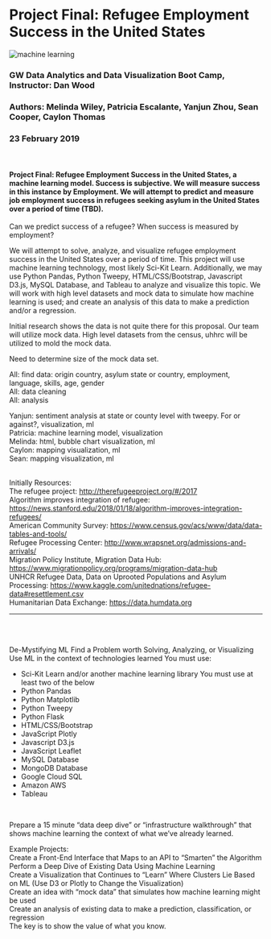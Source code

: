 # Project Final: Refugee Employment Success in the United States
![machine learning](https://user-images.githubusercontent.com/41865917/52597648-86178e80-2e21-11e9-8534-a108582ca2da.png)

### GW Data Analytics and Data Visualization Boot Camp, Instructor: Dan Wood
### Authors: Melinda Wiley, Patricia Escalante, Yanjun Zhou, Sean Cooper, Caylon Thomas
### 23 February 2019
<br>




#### Project Final: Refugee Employment Success in the United States, a machine learning model. Success is subjective. We will measure success in this instance by Employment. We will attempt to predict and measure job employment success in refugees seeking asylum in the United States over a period of time (TBD). <br>

Can we predict success of a refugee? When success is measured by employment? <br>

We will attempt to solve, analyze, and visualize refugee employment success in the United States over a period of time. This project will use machine learning technology, most likely Sci-Kit Learn. Additionally, we may use Python Pandas, Python Tweepy, HTML/CSS/Bootstrap, Javascript D3.js, MySQL Database, and Tableau to analyze and visualize this topic. We will work with high level datasets and mock data to simulate how machine learning is used; and create an analysis of this data to make a prediction and/or a regression. <br>

Initial research shows the data is not quite there for this proposal. Our team will utilize mock data. High level datasets from the census, uhhrc will be utilized to mold the mock data.<br>

Need to determine size of the mock data set. <br>

All: find data: origin country, asylum state or country, employment, language, skills, age, gender<br>
All: data cleaning<br>
All: analysis<br>

Yanjun: sentiment analysis at state or county level with tweepy. For or against?, visualization, ml<br>
Patricia: machine learning model, visualization<br>
Melinda: html, bubble chart visualization, ml<br>
Caylon: mapping visualization, ml<br>
Sean: mapping visualization, ml<br><br>

Initially Resources:  <br>
The refugee project: http://therefugeeproject.org/#/2017 <br>
Algorithm improves integration of refugee: https://news.stanford.edu/2018/01/18/algorithm-improves-integration-refugees/ <br>
American Community Survey: https://www.census.gov/acs/www/data/data-tables-and-tools/ <br>
Refugee Processing Center: http://www.wrapsnet.org/admissions-and-arrivals/<br>
Migration Policy Institute, Migration Data Hub: https://www.migrationpolicy.org/programs/migration-data-hub <br>
UNHCR Refugee Data, Data on Uprooted Populations and Asylum Processing: https://www.kaggle.com/unitednations/refugee-data#resettlement.csv <br>
Humanitarian Data Exchange: https://data.humdata.org <br>


_____________________________________________________________________________________________________________________
<br><br>

De-Mystifying ML
Find a Problem worth Solving, Analyzing, or Visualizing
Use ML in the context of technologies learned
You must use:
* Sci-Kit Learn and/or another machine learning library
You must use at least two of the below
* Python Pandas
* Python Matplotlib
* Python Tweepy
* Python Flask
* HTML/CSS/Bootstrap
* JavaScript Plotly
* Javascript D3.js
* JavaScript Leaflet
* MySQL Database
* MongoDB Database
* Google Cloud SQL
* Amazon AWS
* Tableau

<br>

Prepare a 15 minute “data deep dive” or “infrastructure walkthrough” that shows machine learning the context of what we’ve already learned.<br>

Example Projects:<br>
Create a Front-End Interface that Maps to an API to “Smarten” the Algorithm<br>
Perform a Deep Dive of Existing Data Using Machine Learning <br>
Create a Visualization that Continues to “Learn” Where Clusters Lie Based on ML (Use D3 or Plotly to Change the Visualization)<br>
Create an idea with “mock data” that simulates how machine learning might be used<br>
Create an analysis of existing data to make a prediction, classification, or regression<br>
The key is to show the value of what you know.<br>
